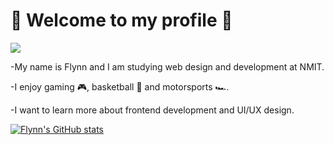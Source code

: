 # 🗿 Welcome to my profile 🗿
<img src="https://media.giphy.com/media/poqnyDbavYXgA/giphy.gif" width="max" height="max" />

-My name is Flynn and I am studying web design and development at NMIT.

-I enjoy gaming 🎮, basketball 🏀 and motorsports 🏎️.

-I want to learn more about frontend development and UI/UX design.

[![Flynn's GitHub stats](https://github-readme-stats.vercel.app/api?username=fstevens30)](https://github.com/fstevens30/github-readme-stats)
